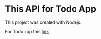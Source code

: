 # This API for Todo App

This project was created with Nodejs.

For Todo app this [link](https://github.com/hendriam/todo-app-with-reactjs.git)
